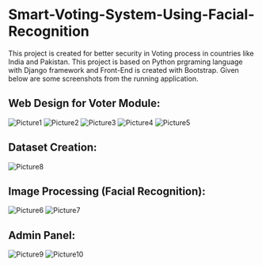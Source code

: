 # Smart-Voting-System-Using-Facial-Recognition
This project is created for better security in Voting process in countries like India and Pakistan. This project is based on Python prgraming language with Django framework and Front-End is created with Bootstrap.
Given below are some screenshots from the running application.

## Web Design for Voter Module:
![Picture1](https://user-images.githubusercontent.com/77164635/189719461-e7b876c5-5b50-4353-bf7c-0909933ea7d2.png)
![Picture2](https://user-images.githubusercontent.com/77164635/189719476-d30c288d-343e-4397-af2f-cf68c6408a31.png)
![Picture3](https://user-images.githubusercontent.com/77164635/189719483-cbf3c449-19c0-447c-b4a4-81f786d902a9.png)
![Picture4](https://user-images.githubusercontent.com/77164635/189719494-8f508858-96ae-4090-a17c-1213f9d3baba.png)
![Picture5](https://user-images.githubusercontent.com/77164635/189719506-1f21ffca-9e82-478e-98e9-38445e776ecb.png)

## Dataset Creation:
![Picture8](https://user-images.githubusercontent.com/77164635/189719753-c5ecbec9-1c07-4cce-ad86-898ca684a043.png)

## Image Processing (Facial Recognition):
![Picture6](https://user-images.githubusercontent.com/77164635/189719672-4fbc502c-44b3-46c7-a858-673353686388.png)
![Picture7](https://user-images.githubusercontent.com/77164635/189719678-127b7d95-9972-4d95-8c27-ebddd27093d1.png)

## Admin Panel:
![Picture9](https://user-images.githubusercontent.com/77164635/189719789-41d506f0-2420-487b-9fee-fed2c48cbd06.png)
![Picture10](https://user-images.githubusercontent.com/77164635/189719794-a241eb76-7bd2-4ad4-a8c5-470ab46182c3.png)

